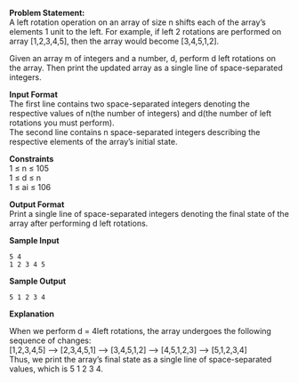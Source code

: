 **Problem Statement:**  
A left rotation operation on an array of size n shifts each of the array’s elements 1 unit to the left. For example, if left 2 rotations are performed on array [1,2,3,4,5], then the array would become [3,4,5,1,2].  
  
Given an array m of integers and a number, d, perform d left rotations on the array. Then print the updated array as a single line of space-separated integers.  
  
**Input Format**  
The first line contains two space-separated integers denoting the respective values of n(the number of integers) and d(the number of left rotations you must perform).  
The second line contains n space-separated integers describing the respective elements of the array’s initial state.  
  
**Constraints**  
1 ≤ n ≤ 105  
1 ≤ d ≤ n  
1 ≤ ai ≤ 106  
  
**Output Format**    
Print a single line of space-separated integers denoting the final state of the array after performing d left rotations.  
  
**Sample Input**  
````
5 4
1 2 3 4 5
````  
  
**Sample Output**  
````
5 1 2 3 4
````  
  
**Explanation**  
  
When we perform d = 4left rotations, the array undergoes the following sequence of changes:  
[1,2,3,4,5] --> [2,3,4,5,1] --> [3,4,5,1,2] --> [4,5,1,2,3] --> [5,1,2,3,4]  
Thus, we print the array’s final state as a single line of space-separated values, which is 5 1 2 3 4.  